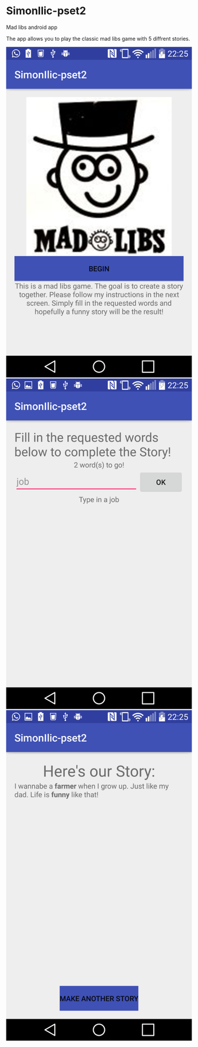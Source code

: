 # SimonIlic-pset2
Mad libs android app

The app allows you to play the classic mad libs game with 5 diffrent stories.

![ScreenShot](/doc/Screenshot_2016-11-11-22-25-24.png?raw=true "Home Screen")
![ScreenShot](/doc/Screenshot_2016-11-11-22-25-28.png?raw=true "Input Screen")
![ScreenShot](/doc/Screenshot_2016-11-11-22-25-57.png?raw=true "Home Screen")



